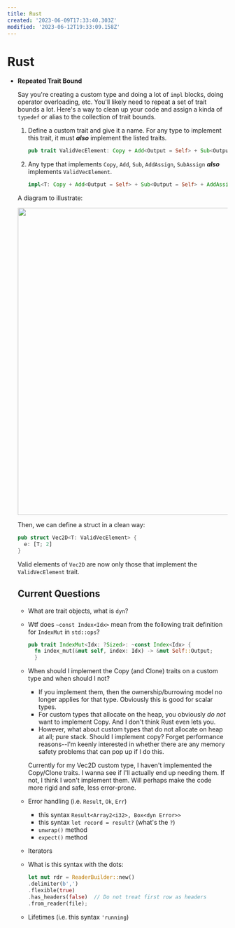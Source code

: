 ```yaml
---
title: Rust
created: '2023-06-09T17:33:40.303Z'
modified: '2023-06-12T19:33:09.158Z'
---
```


# Rust

- **Repeated Trait Bound**

  Say you're creating a custom type and doing a lot of `impl` blocks, doing operator overloading, etc. You'll likely need to repeat a set of trait bounds a lot. Here's a way to clean up your code and assign a kinda of `typedef` or alias to the collection of trait bounds.

  1. Define a custom trait and give it a name. For any type to implement this trait, it must _**also**_ implement the listed traits.

        ``` rust
        pub trait ValidVecElement: Copy + Add<Output = Self> + Sub<Output = Self> + AddAssign + SubAssign {}
        ```
  2. Any type that implements `Copy`, `Add`, `Sub`, `AddAssign`, `SubAssign` _**also**_ implements `ValidVecElement`.
       
        ``` rust
        impl<T: Copy + Add<Output = Self> + Sub<Output = Self> + AddAssign + SubAssign> ValidVecElement for T {}
        ```
  A diagram to illustrate:
  
  <img src="https://github.com/e6quisitory/wolf3d-clone/assets/25702188/2fb7c69d-e3e3-4088-8386-e7db2486dced" width = 700/>

  Then, we can define a struct in a clean way:

  ``` rust
  pub struct Vec2D<T: ValidVecElement> {
    e: [T; 2]
  }
  ```
  Valid elements of `Vec2D` are now only those that implement the `ValidVecElement` trait.


  ## Current Questions

  - What are trait objects, what is `dyn`?
  
  - Wtf does `~const Index<Idx>` mean from the following trait definition for `IndexMut` in `std::ops`?

    ``` rust
    pub trait IndexMut<Idx: ?Sized>: ~const Index<Idx> {
      fn index_mut(&mut self, index: Idx) -> &mut Self::Output;
      }
    ```
  - When should I implement the Copy (and Clone) traits on a custom type and when should I not?
      - If you implement them, then the ownership/burrowing model no longer applies for that type. Obviously this is good for scalar types.
      - For custom types that allocate on the heap, you obviously _do not_ want to implement Copy. And I don't think Rust even lets you.
      - However, what about custom types that do not allocate on heap at all; pure stack. Should I implement copy? Forget performance reasons--I'm keenly interested in whether there are any memory safety problems that can pop up if I do this.
    
    Currently for my Vec2D custom type, I haven't implemented the Copy/Clone traits. I wanna see if I'll actually end up needing them. If not, I think I won't implement them. Will perhaps make the code more rigid and safe, less error-prone.
  
  - Error handling (i.e. `Result`, `Ok`, `Err`)
      - this syntax `Result<Array2<i32>, Box<dyn Error>>`
      - this syntax `let record = result?` (what's the `?`)
      - `unwrap()` method
      - `expect()` method
  - Iterators
  - What is this syntax with the dots:
    ``` rust
    let mut rdr = ReaderBuilder::new()
    .delimiter(b',')
    .flexible(true)
    .has_headers(false)  // Do not treat first row as headers
    .from_reader(file);
    ```
  - Lifetimes (i.e. this syntax `'running`)
  

